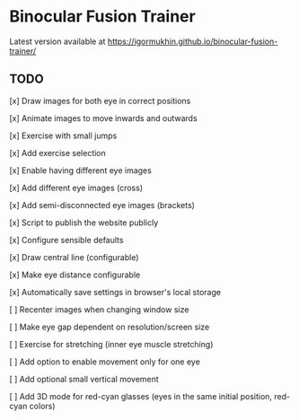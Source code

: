 # Binocular Fusion Trainer

Latest version available at https://igormukhin.github.io/binocular-fusion-trainer/

## TODO

[x] Draw images for both eye in correct positions

[x] Animate images to move inwards and outwards

[x] Exercise with small jumps

[x] Add exercise selection

[x] Enable having different eye images

[x] Add different eye images (cross)

[x] Add semi-disconnected eye images (brackets)

[x] Script to publish the website publicly

[x] Configure sensible defaults

[x] Draw central line (configurable)

[x] Make eye distance configurable

[x] Automatically save settings in browser's local storage

[ ] Recenter images when changing window size

[ ] Make eye gap dependent on resolution/screen size

[ ] Exercise for stretching (inner eye muscle stretching)

[ ] Add option to enable movement only for one eye

[ ] Add optional small vertical movement

[ ] Add 3D mode for red-cyan glasses (eyes in the same initial position, red-cyan colors)
